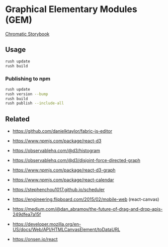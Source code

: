 # Graphical Elementary Modules (GEM)

[Chromatic Storybook](https://www.chromatic.com/library?appId=6000bc9133d715002117d459)

## Usage

```bash
rush update
rush build
```

### Publishing to npm

```bash
rush update
rush version --bump
rush build
rush publish --include-all
```

## Related

- https://github.com/danielktaylor/fabric-js-editor

- https://www.npmjs.com/package/react-d3
- https://observablehq.com/@d3/histogram
- https://observablehq.com/@d3/disjoint-force-directed-graph
- https://www.npmjs.com/package/react-d3-graph
- https://www.npmjs.com/package/react-calendar
- https://stephenchou1017.github.io/scheduler
- https://engineering.flipboard.com/2015/02/mobile-web (react-canvas)
- https://medium.com/@dan_abramov/the-future-of-drag-and-drop-apis-249dfea7a15f
- https://developer.mozilla.org/en-US/docs/Web/API/HTMLCanvasElement/toDataURL
- https://onsen.io/react
